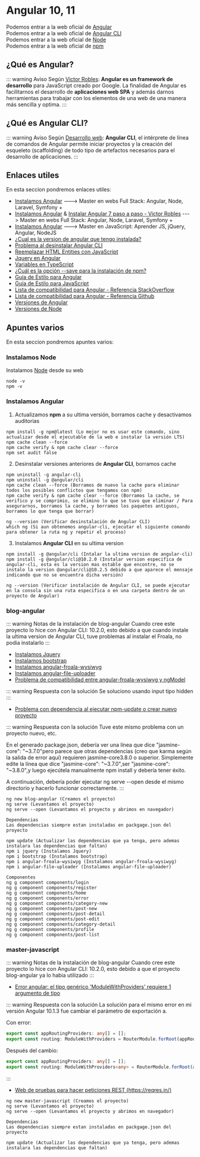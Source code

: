# Angular 10, 11

Podemos entrar a la web oficial de [Angular](https://angular.io/)<br>
Podemos entrar a la web oficial de [Angular CLI](https://angular.io/cli)<br>
Podemos entrar a la web oficial de [Node](https://nodejs.org/es/)<br>
Podemos entrar a la web oficial de [npm](https://www.npmjs.com/)

## ¿Qué es Angular?

::: warning Aviso
Según [Victor Robles](https://victorroblesweb.es/2017/08/05/que-es-angular-y-para-que-sirve/): **Angular es un framework de desarrollo** para JavaScript creado por Google. La finalidad de Angular es facilitarnos el desarrollo de **aplicaciones web SPA** y además darnos herramientas para trabajar con los elementos de una web de una manera más sencilla y optima.
:::

## ¿Qué es Angular CLI?

::: warning Aviso
Según [Desarrollo web](https://desarrolloweb.com/articulos/angular-cli.html): **Angular CLI**, el intérprete de línea de comandos de Angular permite iniciar proyectos y la creación del esqueleto (scaffolding) de todo tipo de artefactos necesarios para el desarrollo de aplicaciones.
:::

## Enlaces utiles

En esta seccion pondremos enlaces utiles:

* [Instalamos Angular](https://www.udemy.com/course/master-en-desarrollo-web-full-stack-angular-node-laravel-symfony/learn/lecture/13239438#overview) ---> Master en webs Full Stack: Angular, Node, Laravel, Symfony +
* [Instalamos Angular](https://www.udemy.com/course/master-en-desarrollo-web-full-stack-angular-node-laravel-symfony/learn/lecture/13666344#overview) & [Instalar Angular 7 paso a paso - Victor Robles](https://victorroblesweb.es/2018/11/20/instalar-angular-7-paso-a-paso/) ---> Master en webs Full Stack: Angular, Node, Laravel, Symfony +
* [Instalamos Angular](https://www.udemy.com/course/master-en-javascript-aprender-js-jquery-angular-nodejs-y-mas/learn/lecture/10311524#overview) ---> Master en JavaScript: Aprender JS, jQuery, Angular, NodeJS
* [¿Cual es la version de angular que tengo instalada?](https://es.stackoverflow.com/questions/205257/cual-es-la-version-de-angular-que-tengo-instalada)
* [Problema al desinstalar Angular CLI](https://www.it-swarm-es.com/es/node.js/no-se-puede-desinstalar-angular-cli/831387397/#:~:text=Si%20tiene%20problemas%20con%20angular,con%20su%20nombre%20de%20usuario.)
* [Reemplazar HTML Entities con JavaScript](https://victorroblesweb.es/2019/01/20/reemplazar-html-entities-con-javascript/)
* [Jquery en Angular](https://victorroblesweb.es/2016/12/26/como-usar-jquery-en-angular-2/)
* [Variables en TypeScript](https://www.cosmiclearn.com/lang-es/typescript-variables.php)
* [¿Cuál es la opción --save para la instalación de npm?](https://www.it-swarm-es.com/es/node.js/cual-es-la-opcion-save-para-la-instalacion-de-npm/1043235520/#:~:text=A%20partir%20de%20npm%205.0,save%20ya%20no%20es%20necesaria.)
* [Guía de Estilo para Angular](https://angular.io/guide/styleguide)
* [Guía de Estilo para JavaScript](http://developinginspanish.com/2018/03/31/guia-de-estilo-javascript-de-google/)
* [Lista de compatibilidad para Angular - Referencia StackOverflow](https://stackoverflow.com/questions/60248452/is-there-a-compatibility-list-for-angular-angular-cli-and-node-js)
* [Lista de compatibilidad para Angular - Referencia Github](https://gist.github.com/LayZeeDK/c822cc812f75bb07b7c55d07ba2719b3)
* [Versiones de Angular](https://angular.io/docs)
* [Versiones de Node](https://nodejs.org/es/download/releases/)

## Apuntes varios

En esta seccion pondremos apuntes varios:

### Instalamos Node
Instalamos [Node](https://nodejs.org/es/) desde su web
```
node -v
npm -v
```

### Instalamos Angular
1. Actualizamos **npm** a su ultima versión, borramos cache y desactivamos auditorias
```
npm install -g npm@latest (Lo mejor no es usar este comando, sino actualizar desde el ejecutable de la web e instalar la versión LTS)
npm cache clean --force 
npm cache verify & npm cache clear --force
npm set audit false
```

2. Desinstalar versiones anteriores de **Angular CLI**, borramos cache
```
npm uninstall -g angular-cli 
npm uninstall -g @angular/cli
npm cache clean --force (Borramos de nuevo la cache para eliminar todos los posibles conflictos que tengamos con npm)
npm cache verify & npm cache clear --force (Borramos la cache, se verifico y se comprimio, se elimino lo que se tuvo que eliminar / Para asegurarnos, borramos la cache, y borramos los paquetes antiguos, borramos lo que tenga que borrar)

ng --version (Verificar desinstalación de Angular CLI)
which ng (Si aun obtenemos angular-cli, ejecutar el siguiente comando para obtener la ruta ng y repetir el proceso)
```

3. Instalamos **Angular CLI** en su ultima version
```
npm install -g @angular/cli (Intalar la ultima version de angular-cli)
npm install -g @angular/cli@10.2.0 (Instalar version especifica de angular-cli, esta es la version mas estable que encontre, no se instalo la version @angular/cli@10.2.5 debido a que aparece el mensaje indicando que no se encuentra dicha versión) 

ng --version (Verificar instalación de Angular CLI, se puede ejecutar en la consola sin una ruta especifica o en una carpeta dentro de un proyecto de Angular)
```

### blog-angular

::: warning Notas de la instalación de blog-angular
Cuando cree este proyecto lo hice con Angular CLI: 10.2.0, esto debido a que cuando instale la ultima version de Angular CLI, tuve problemas al instalar el Froala, no podia instalarlo
:::

* [Instalamos Jquery](https://www.npmjs.com/package/jquery)
* [Instalamos bootstrap](https://www.npmjs.com/package/bootstrap)
* [Instalamos angular-froala-wysiwyg](https://www.npmjs.com/package/angular-froala-wysiwyg)
* [Instalamos angular-file-uploader](https://www.npmjs.com/package/angular-file-uploader)
* [Problema de compatibilidad entre angular-froala-wysiwyg y ngModel](https://github.com/froala/angular-froala-wysiwyg/issues/4)

::: warning Respuesta con la solución
Se soluciono usando input tipo hidden
:::

* [Problema con dependencia al ejecutar npm-update o crear nuevo proyecto](https://stackoverflow.com/questions/68339098/when-i-run-ng-new-npm-has-a-dependency-problem)

::: warning Respuesta con la solución
Tuve este mismo problema con un proyecto nuevo, etc.

En el generado package.json, debería ver una línea que dice "jasmine-core": "~3.7.0"pero parece que otras dependencias (creo que karma según la salida de error aquí) requieren jasmine-core3.8.0 o superior. Simplemente edite la línea que dice "jasmine-core": "~3.7.0",ser "jasmine-core": "~3.8.0",y luego ejecútela manualmente npm install y debería tener éxito.

A continuación, debería poder ejecutar ng serve --open desde el mismo directorio y hacerlo funcionar correctamente.
:::

```
ng new blog-angular (Creamos el proyecto)
ng serve (Levantamos el proyecto)
ng serve --open (Levantamos el proyecto y abrimos en navegador)

Dependencias
Las dependencias siempre estan instaladas en packgage.json del proyecto

npm update (Actualizar las dependencias que ya tenga, pero ademas instalara las dependencias que faltan)
npm i jquery (Instalamos Jquery)
npm i bootstrap (Instalamos bootstrap)
npm i angular-froala-wysiwyg (Instalamos angular-froala-wysiwyg)
npm i angular-file-uploader (Instalamos angular-file-uploader)

Componentes
ng g component components/login
ng g component components/register
ng g component components/home
ng g component components/error
ng g component components/category-new
ng g component components/post-new
ng g component components/post-detail
ng g component components/post-edit
ng g component components/category-detail
ng g component components/profile
ng g component components/post-list
```

### master-javascript

::: warning Notas de la instalación de blog-angular
Cuando cree este proyecto lo hice con Angular CLI: 10.2.0, esto debido a que el proyecto blog-angular ya lo habia utilizado
:::

* [Error angular: el tipo genérico 'ModuleWithProviders' requiere 1 argumento de tipo](https://stackoverflow.com/questions/62755093/angular-error-generic-type-modulewithproviderst-requires-1-type-arguments)

::: warning Respuesta con la solución
La solución para el mismo error en mi versión Angular 10.1.3 fue cambiar el parámetro de exportación a.

Con error:
```typescript
export const appRoutingProviders: any[] = [];
export const routing: ModuleWithProviders = RouterModule.forRoot(appRoutes);
```

Después del cambio:
```typescript
export const appRoutingProviders: any[] = [];
export const routing: ModuleWithProviders<any> = RouterModule.forRoot(appRoutes);
```
:::

* [Web de pruebas para hacer peticiones REST (https://reqres.in/)](https://reqres.in/)

```
ng new master-javascript (Creamos el proyecto)
ng serve (Levantamos el proyecto)
ng serve --open (Levantamos el proyecto y abrimos en navegador)

Dependencias
Las dependencias siempre estan instaladas en packgage.json del proyecto

npm update (Actualizar las dependencias que ya tenga, pero ademas instalara las dependencias que faltan)
```